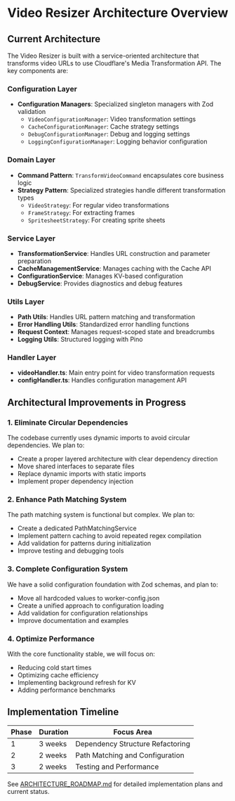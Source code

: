 # Video Resizer Architecture Overview

## Current Architecture

The Video Resizer is built with a service-oriented architecture that transforms video URLs to use Cloudflare's Media Transformation API. The key components are:

### Configuration Layer
- **Configuration Managers**: Specialized singleton managers with Zod validation
  - `VideoConfigurationManager`: Video transformation settings
  - `CacheConfigurationManager`: Cache strategy settings
  - `DebugConfigurationManager`: Debug and logging settings
  - `LoggingConfigurationManager`: Logging behavior configuration

### Domain Layer
- **Command Pattern**: `TransformVideoCommand` encapsulates core business logic
- **Strategy Pattern**: Specialized strategies handle different transformation types
  - `VideoStrategy`: For regular video transformations
  - `FrameStrategy`: For extracting frames
  - `SpritesheetStrategy`: For creating sprite sheets

### Service Layer
- **TransformationService**: Handles URL construction and parameter preparation
- **CacheManagementService**: Manages caching with the Cache API
- **ConfigurationService**: Manages KV-based configuration
- **DebugService**: Provides diagnostics and debug features

### Utils Layer
- **Path Utils**: Handles URL pattern matching and transformation
- **Error Handling Utils**: Standardized error handling functions
- **Request Context**: Manages request-scoped state and breadcrumbs
- **Logging Utils**: Structured logging with Pino

### Handler Layer
- **videoHandler.ts**: Main entry point for video transformation requests
- **configHandler.ts**: Handles configuration management API

## Architectural Improvements in Progress

### 1. Eliminate Circular Dependencies
The codebase currently uses dynamic imports to avoid circular dependencies. We plan to:
- Create a proper layered architecture with clear dependency direction
- Move shared interfaces to separate files
- Replace dynamic imports with static imports
- Implement proper dependency injection

### 2. Enhance Path Matching System
The path matching system is functional but complex. We plan to:
- Create a dedicated PathMatchingService
- Implement pattern caching to avoid repeated regex compilation
- Add validation for patterns during initialization
- Improve testing and debugging tools

### 3. Complete Configuration System
We have a solid configuration foundation with Zod schemas, and plan to:
- Move all hardcoded values to worker-config.json
- Create a unified approach to configuration loading
- Add validation for configuration relationships
- Improve documentation and examples

### 4. Optimize Performance
With the core functionality stable, we will focus on:
- Reducing cold start times
- Optimizing cache efficiency
- Implementing background refresh for KV
- Adding performance benchmarks

## Implementation Timeline

| Phase | Duration | Focus Area |
|-------|----------|------------|
| 1     | 3 weeks  | Dependency Structure Refactoring |
| 2     | 2 weeks  | Path Matching and Configuration |
| 3     | 2 weeks  | Testing and Performance |

See [ARCHITECTURE_ROADMAP.md](../../ARCHITECTURE_ROADMAP.md) for detailed implementation plans and current status.
